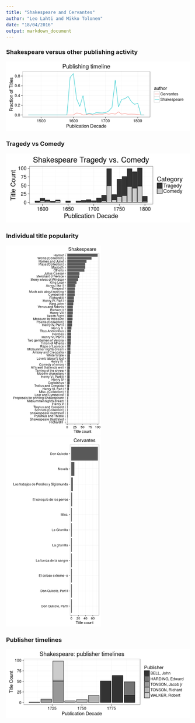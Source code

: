 ```yaml
---
title: "Shakespeare and Cervantes"
author: "Leo Lahti and Mikko Tolonen"
date: "18/04/2016"
output: markdown_document
---
```










### Shakespeare versus other publishing activity

<img src="figure/shakespeare-versusother-1.png" title="plot of chunk shakespeare-versusother" alt="plot of chunk shakespeare-versusother" width="530px" />


### Tragedy vs Comedy

<img src="figure/shakespeare-tragedyvscomedy-1.png" title="plot of chunk shakespeare-tragedyvscomedy" alt="plot of chunk shakespeare-tragedyvscomedy" width="530px" />



### Individual title popularity


<img src="figure/shakespeare-titles-1.png" title="plot of chunk shakespeare-titles" alt="plot of chunk shakespeare-titles" width="260px" /><img src="figure/shakespeare-titles-2.png" title="plot of chunk shakespeare-titles" alt="plot of chunk shakespeare-titles" width="260px" />


### Publisher timelines

<img src="figure/shakespeare-publisher-1.png" title="plot of chunk shakespeare-publisher" alt="plot of chunk shakespeare-publisher" width="600px" />


